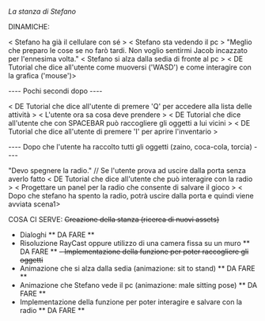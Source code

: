 *La stanza di Stefano*

DINAMICHE:

< Stefano ha già il cellulare con sé >
< Stefano sta vedendo il pc >
"Meglio che preparo le cose se no farò tardi. Non voglio sentirmi Jacob incazzato per l'ennesima volta."
< Stefano si alza dalla sedia di fronte al pc >
< DE Tutorial che dice all'utente come muoversi ('WASD') e come interagire con la grafica ('mouse')>

---- Pochi secondi dopo ----

< DE Tutorial che dice all'utente di premere 'Q' per accedere alla lista delle attività >
< L'utente ora sa cosa deve prendere >
< DE Tutorial che dice all'utente che con SPACEBAR può raccogliere gli oggetti a lui vicini >
< DE Tutorial che dice all'utente di premere 'I' per aprire l'inventario >

---- Dopo che l'utente ha raccolto tutti gli oggetti (zaino, coca-cola, torcia) ----

"Devo spegnere la radio." // Se l'utente prova ad uscire dalla porta senza averlo fatto
< DE Tutorial che dice all'utente che può interagire con la radio >
< Progettare un panel per la radio che consente di salvare il gioco >
< Dopo che stefano ha spento la radio, potrà uscire dalla porta e quindi viene avviata scena1>

COSA CI SERVE:
~~Creazione della stanza (ricerca di nuovi assets)~~
- Dialoghi ** DA FARE **
- Risoluzione RayCast oppure utilizzo di una camera fissa su un muro ** DA FARE **
~~- Implementazione della funzione per poter raccogliere gli oggetti~~
- Animazione che si alza dalla sedia (animazione: sit to stand) ** DA FARE **
- Animazione che Stefano vede il pc (animazione: male sitting pose) ** DA FARE **
- Implementazione della funzione per poter interagire e salvare con la radio ** DA FARE **
